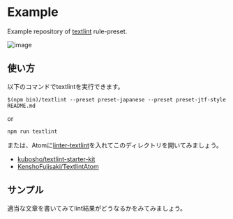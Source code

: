 # Example

Example repository of [textlint](https://github.com/textlint/textlint "textlint") rule-preset.

![image](https://monosnap.com/file/XCBaQbVmoQeXdCHFyEZeihDuRNrzEW.png)

## 使い方

以下のコマンドでtextlintを実行できます。

```
$(npm bin)/textlint --preset preset-japanese --preset preset-jtf-style README.md
```

or

```
npm run textlint
```

または、Atomに[linter-textlint](https://github.com/1000ch/linter-textlint "linter-textlint")を入れてこのディレクトリを開いてみましょう。

- [kubosho/textlint-starter-kit](https://github.com/kubosho/textlint-starter-kit)
- [KenshoFujisaki/TextlintAtom](https://github.com/KenshoFujisaki/TextlintAtom)


## サンプル

適当な文章を書いてみてlint結果がどうなるかをみてみましょう。
